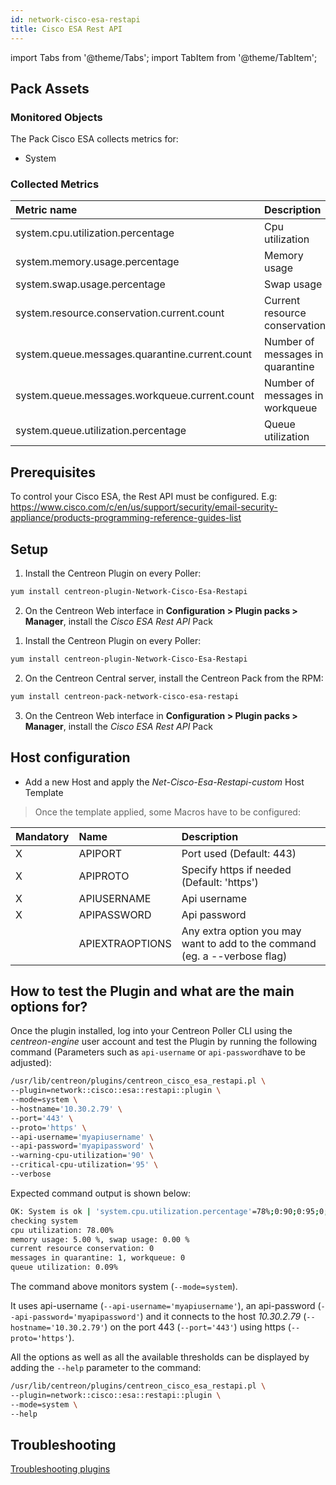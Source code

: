 ```yaml
---
id: network-cisco-esa-restapi
title: Cisco ESA Rest API
---
```

import Tabs from '@theme/Tabs';
import TabItem from '@theme/TabItem';


## Pack Assets

### Monitored Objects

The Pack Cisco ESA collects metrics for:
* System

### Collected Metrics

<Tabs groupId="operating-systems">
<TabItem value="System" label="System">

| Metric name                                    | Description                      | Unit |
| :--------------------------------------------- | :------------------------------- | :--- |
| system.cpu.utilization.percentage              | Cpu utilization                  | %    |
| system.memory.usage.percentage                 | Memory usage                     | %    |
| system.swap.usage.percentage                   | Swap usage                       | %    |
| system.resource.conservation.current.count     | Current resource conservation    |      |
| system.queue.messages.quarantine.current.count | Number of messages in quarantine |      |
| system.queue.messages.workqueue.current.count  | Number of messages in workqueue  |      |
| system.queue.utilization.percentage            | Queue utilization                |      |

</TabItem>
</Tabs>

## Prerequisites

To control your Cisco ESA, the Rest API must be configured.
E.g: https://www.cisco.com/c/en/us/support/security/email-security-appliance/products-programming-reference-guides-list

## Setup

<Tabs groupId="licence-systems">
<TabItem value="online" label="Online License">

1. Install the Centreon Plugin on every Poller:

```bash
yum install centreon-plugin-Network-Cisco-Esa-Restapi
```

2. On the Centreon Web interface in **Configuration > Plugin packs > Manager**, install the *Cisco ESA Rest API* Pack

</TabItem>
<TabItem value="offline" label="Offline License">

1. Install the Centreon Plugin on every Poller:

```bash
yum install centreon-plugin-Network-Cisco-Esa-Restapi
```

2. On the Centreon Central server, install the Centreon Pack from the RPM:

```bash
yum install centreon-pack-network-cisco-esa-restapi
```

3. On the Centreon Web interface in **Configuration > Plugin packs > Manager**, install the *Cisco ESA Rest API* Pack

</TabItem>
</Tabs>

## Host configuration

* Add a new Host and apply the *Net-Cisco-Esa-Restapi-custom* Host Template

> Once the template applied, some Macros have to be configured:

| Mandatory | Name            | Description                                                                |
| :-------- | :-------------- | :------------------------------------------------------------------------- |
| X         | APIPORT         | Port used (Default: 443)                                                   |
| X         | APIPROTO        | Specify https if needed (Default: 'https')                                 |
| X         | APIUSERNAME     | Api username                                                               |
| X         | APIPASSWORD     | Api password                                                               |
|           | APIEXTRAOPTIONS | Any extra option you may want to add to the command (eg. a --verbose flag) |

## How to test the Plugin and what are the main options for?

Once the plugin installed, log into your Centreon Poller CLI using the *centreon-engine* user account
and test the Plugin by running the following command (Parameters such as ```api-username``` or ```api-password```have to be adjusted):

```bash
/usr/lib/centreon/plugins/centreon_cisco_esa_restapi.pl \
--plugin=network::cisco::esa::restapi::plugin \
--mode=system \
--hostname='10.30.2.79' \
--port='443' \
--proto='https' \
--api-username='myapiusername' \
--api-password='myapipassword' \
--warning-cpu-utilization='90' \
--critical-cpu-utilization='95' \
--verbose
```

Expected command output is shown below:

```bash
OK: System is ok | 'system.cpu.utilization.percentage'=78%;0:90;0:95;0;100 'system.memory.usage.percentage'=5.00%;;;0;100 'system.swap.usage.percentage'=0.00%;;;0;100 'system.resource.conservation.current.count'=0;;;0; 'system.queue.messages.quarantine.current.count'=1;;;0; 'system.queue.messages.workqueue.current.count'=0;;;0; 'system.queue.utilization.percentage'=0.092%;;;0;100
checking system
cpu utilization: 78.00%
memory usage: 5.00 %, swap usage: 0.00 %
current resource conservation: 0
messages in quarantine: 1, workqueue: 0
queue utilization: 0.09%
```

The command above monitors system (```--mode=system```).

It uses api-username (```--api-username='myapiusername'```), an api-password (```--api-password='myapipassword'```)
and it connects to the host _10.30.2.79_ (```--hostname='10.30.2.79'```)
on the port 443 (```--port='443'```) using https (```--proto='https'```).

All the options as well as all the available thresholds can be displayed by adding the  ```--help```
parameter to the command:

```bash
/usr/lib/centreon/plugins/centreon_cisco_esa_restapi.pl \
--plugin=network::cisco::esa::restapi::plugin \
--mode=system \
--help
```

## Troubleshooting

[Troubleshooting plugins](../tutorials/troubleshooting-plugins#http-and-api-checks)
